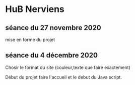 # HuB Nerviens
## séance du 27 novembre 2020
mise en forme du projet 


## séance du 4 décembre 2020
Chosir le format du site (couleur,texte que faire exactement)

Début du projet faire l'accueil et le debut du Java script.

